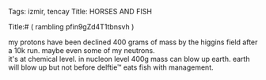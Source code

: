 Tags: izmir, tencay
Title: HORSES AND FISH  
  
Title:# ( rambling pfin9gZd4T1tbnsvh )
  
my protons have been declined 400 grams of mass by the higgins field after a 10k run. maybe even some of my neutrons.  
it's at chemical level. in nucleon level 400g mass can blow up earth. earth will blow up but not before delftie™ eats fish with management.  
